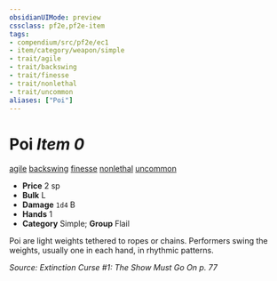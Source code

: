 ```yaml
---
obsidianUIMode: preview
cssclass: pf2e,pf2e-item
tags:
- compendium/src/pf2e/ec1
- item/category/weapon/simple
- trait/agile
- trait/backswing
- trait/finesse
- trait/nonlethal
- trait/uncommon
aliases: ["Poi"]
---
```

# Poi *Item 0*  
[agile](../../../Rules/traits/agile.md)  [backswing](../../../Rules/traits/backswing.md)  [finesse](../../../Rules/traits/finesse.md)  [nonlethal](../../../Rules/traits/nonlethal.md)  [uncommon](../../../Rules/traits/uncommon.md)  

- **Price** 2 sp
- **Bulk** L
- **Damage** `1d4` B
- **Hands** 1
- **Category** Simple; **Group** Flail 

Poi are light weights tethered to ropes or chains. Performers swing the weights, usually one in each hand, in rhythmic patterns.

*Source: Extinction Curse #1: The Show Must Go On p. 77*